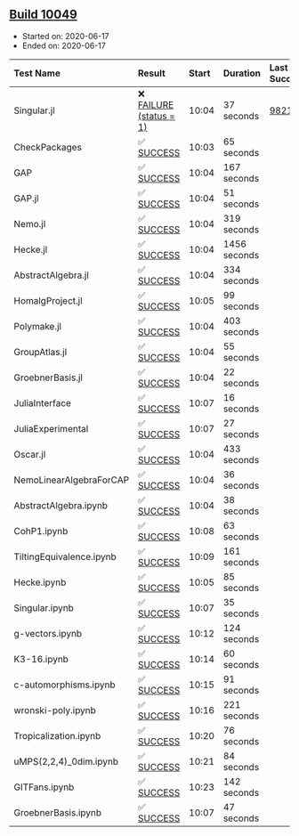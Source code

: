 ## [Build 10049](https://oscarci.mathematik.uni-kl.de/job/oscar/10049/)

* Started on: 2020-06-17
* Ended on: 2020-06-17

| Test Name    | Result | Start | Duration | Last Success | First Failure |
|:-------------|:-------|:------|:---------|:-------------|:--------------|
| Singular.jl | ❌ [FAILURE (status = 1)](https://oscarci.mathematik.uni-kl.de/job/oscar/10049/artifact/logs/build-10049/Singular.jl.log) | 10:04 | 37 seconds | [9821](https://oscarci.mathematik.uni-kl.de/job/oscar/9821/) | [9822](https://oscarci.mathematik.uni-kl.de/job/oscar/9822/) |
| CheckPackages | ✅ [SUCCESS](https://oscarci.mathematik.uni-kl.de/job/oscar/10049/artifact/logs/build-10049/CheckPackages.log) | 10:03 | 65 seconds |  |  |
| GAP | ✅ [SUCCESS](https://oscarci.mathematik.uni-kl.de/job/oscar/10049/artifact/logs/build-10049/GAP.log) | 10:04 | 167 seconds |  |  |
| GAP.jl | ✅ [SUCCESS](https://oscarci.mathematik.uni-kl.de/job/oscar/10049/artifact/logs/build-10049/GAP.jl.log) | 10:04 | 51 seconds |  |  |
| Nemo.jl | ✅ [SUCCESS](https://oscarci.mathematik.uni-kl.de/job/oscar/10049/artifact/logs/build-10049/Nemo.jl.log) | 10:04 | 319 seconds |  |  |
| Hecke.jl | ✅ [SUCCESS](https://oscarci.mathematik.uni-kl.de/job/oscar/10049/artifact/logs/build-10049/Hecke.jl.log) | 10:04 | 1456 seconds |  |  |
| AbstractAlgebra.jl | ✅ [SUCCESS](https://oscarci.mathematik.uni-kl.de/job/oscar/10049/artifact/logs/build-10049/AbstractAlgebra.jl.log) | 10:04 | 334 seconds |  |  |
| HomalgProject.jl | ✅ [SUCCESS](https://oscarci.mathematik.uni-kl.de/job/oscar/10049/artifact/logs/build-10049/HomalgProject.jl.log) | 10:05 | 99 seconds |  |  |
| Polymake.jl | ✅ [SUCCESS](https://oscarci.mathematik.uni-kl.de/job/oscar/10049/artifact/logs/build-10049/Polymake.jl.log) | 10:04 | 403 seconds |  |  |
| GroupAtlas.jl | ✅ [SUCCESS](https://oscarci.mathematik.uni-kl.de/job/oscar/10049/artifact/logs/build-10049/GroupAtlas.jl.log) | 10:04 | 55 seconds |  |  |
| GroebnerBasis.jl | ✅ [SUCCESS](https://oscarci.mathematik.uni-kl.de/job/oscar/10049/artifact/logs/build-10049/GroebnerBasis.jl.log) | 10:04 | 22 seconds |  |  |
| JuliaInterface | ✅ [SUCCESS](https://oscarci.mathematik.uni-kl.de/job/oscar/10049/artifact/logs/build-10049/JuliaInterface.log) | 10:07 | 16 seconds |  |  |
| JuliaExperimental | ✅ [SUCCESS](https://oscarci.mathematik.uni-kl.de/job/oscar/10049/artifact/logs/build-10049/JuliaExperimental.log) | 10:07 | 27 seconds |  |  |
| Oscar.jl | ✅ [SUCCESS](https://oscarci.mathematik.uni-kl.de/job/oscar/10049/artifact/logs/build-10049/Oscar.jl.log) | 10:04 | 433 seconds |  |  |
| NemoLinearAlgebraForCAP | ✅ [SUCCESS](https://oscarci.mathematik.uni-kl.de/job/oscar/10049/artifact/logs/build-10049/NemoLinearAlgebraForCAP.log) | 10:04 | 36 seconds |  |  |
| AbstractAlgebra.ipynb | ✅ [SUCCESS](https://oscarci.mathematik.uni-kl.de/job/oscar/10049/artifact/logs/build-10049/AbstractAlgebra.ipynb.log) | 10:04 | 38 seconds |  |  |
| CohP1.ipynb | ✅ [SUCCESS](https://oscarci.mathematik.uni-kl.de/job/oscar/10049/artifact/logs/build-10049/CohP1.ipynb.log) | 10:08 | 63 seconds |  |  |
| TiltingEquivalence.ipynb | ✅ [SUCCESS](https://oscarci.mathematik.uni-kl.de/job/oscar/10049/artifact/logs/build-10049/TiltingEquivalence.ipynb.log) | 10:09 | 161 seconds |  |  |
| Hecke.ipynb | ✅ [SUCCESS](https://oscarci.mathematik.uni-kl.de/job/oscar/10049/artifact/logs/build-10049/Hecke.ipynb.log) | 10:05 | 85 seconds |  |  |
| Singular.ipynb | ✅ [SUCCESS](https://oscarci.mathematik.uni-kl.de/job/oscar/10049/artifact/logs/build-10049/Singular.ipynb.log) | 10:07 | 35 seconds |  |  |
| g-vectors.ipynb | ✅ [SUCCESS](https://oscarci.mathematik.uni-kl.de/job/oscar/10049/artifact/logs/build-10049/g-vectors.ipynb.log) | 10:12 | 124 seconds |  |  |
| K3-16.ipynb | ✅ [SUCCESS](https://oscarci.mathematik.uni-kl.de/job/oscar/10049/artifact/logs/build-10049/K3-16.ipynb.log) | 10:14 | 60 seconds |  |  |
| c-automorphisms.ipynb | ✅ [SUCCESS](https://oscarci.mathematik.uni-kl.de/job/oscar/10049/artifact/logs/build-10049/c-automorphisms.ipynb.log) | 10:15 | 91 seconds |  |  |
| wronski-poly.ipynb | ✅ [SUCCESS](https://oscarci.mathematik.uni-kl.de/job/oscar/10049/artifact/logs/build-10049/wronski-poly.ipynb.log) | 10:16 | 221 seconds |  |  |
| Tropicalization.ipynb | ✅ [SUCCESS](https://oscarci.mathematik.uni-kl.de/job/oscar/10049/artifact/logs/build-10049/Tropicalization.ipynb.log) | 10:20 | 76 seconds |  |  |
| uMPS(2,2,4)_0dim.ipynb | ✅ [SUCCESS](https://oscarci.mathematik.uni-kl.de/job/oscar/10049/artifact/logs/build-10049/uMPS-2-2-4-_0dim.ipynb.log) | 10:21 | 84 seconds |  |  |
| GITFans.ipynb | ✅ [SUCCESS](https://oscarci.mathematik.uni-kl.de/job/oscar/10049/artifact/logs/build-10049/GITFans.ipynb.log) | 10:23 | 142 seconds |  |  |
| GroebnerBasis.ipynb | ✅ [SUCCESS](https://oscarci.mathematik.uni-kl.de/job/oscar/10049/artifact/logs/build-10049/GroebnerBasis.ipynb.log) | 10:07 | 47 seconds |  |  |
